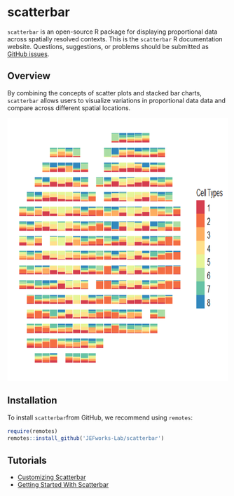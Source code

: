 
<!-- README.md is generated from README.Rmd. Please edit that file -->

# scatterbar

<!-- badges: start -->
<!-- badges: end -->

`scatterbar` is an open-source R package for displaying proportional data across spatially resolved contexts. This is the `scatterbar` R documentation
website. Questions, suggestions, or problems should be submitted as
[GitHub issues](https://github.com/JEFworks-Lab/scatterbar/issues).

## Overview

By combining the concepts of scatter plots and stacked bar charts,
`scatterbar` allows users to visualize variations in proportional data
data and compare across different spatial locations.

<p align="center">

<img src="https://github.com/JEFworks-Lab/scatterbar/blob/main/images/scatterbar_example.png?raw=true" height="600"/>

</p>

## Installation

To install `scatterbar`from GitHub, we recommend using `remotes`:

``` r
require(remotes)
remotes::install_github('JEFworks-Lab/scatterbar')
```

## Tutorials

- [Customizing
  Scatterbar](https://jef.works/scatterbar/articles/customizing_scatterbar.html)
- [Getting Started With
  Scatterbar](https://jef.works/scatterbar/articles/getting-started-with-scatterbars.html)
